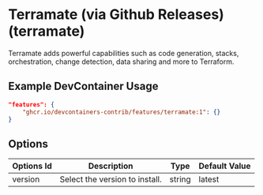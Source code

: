 
# Terramate (via Github Releases) (terramate)

Terramate adds powerful capabilities such as code generation, stacks, orchestration, change detection, data sharing and more to Terraform.

## Example DevContainer Usage

```json
"features": {
    "ghcr.io/devcontainers-contrib/features/terramate:1": {}
}
```

## Options

| Options Id | Description | Type | Default Value |
|-----|-----|-----|-----|
| version | Select the version to install. | string | latest |


